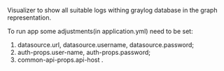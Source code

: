 Visualizer to show all suitable logs withing graylog database in the graph representation.

To run app some adjustments(in application.yml) need to be set:
1) datasource.url, datasource.username, datasource.password;
2) auth-props.user-name, auth-props.password;
3) common-api-props.api-host .
